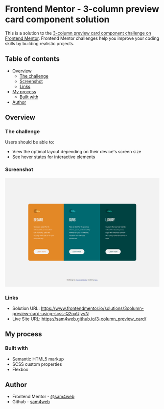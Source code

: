 # Frontend Mentor - 3-column preview card component solution

This is a solution to the [3-column preview card component challenge on Frontend Mentor](https://www.frontendmentor.io/challenges/3column-preview-card-component-pH92eAR2-). Frontend Mentor challenges help you improve your coding skills by building realistic projects.

## Table of contents

- [Overview](#overview)
  - [The challenge](#the-challenge)
  - [Screenshot](#screenshot)
  - [Links](#links)
- [My process](#my-process)
  - [Built with](#built-with)
- [Author](#author)

## Overview

### The challenge

Users should be able to:

- View the optimal layout depending on their device's screen size
- See hover states for interactive elements

### Screenshot

![screenshot](./screenshot.png)

### Links

- Solution URL: https://www.frontendmentor.io/solutions/3column-preview-card-using-scss-Q2nxUjvvN
- Live Site URL: https://sam4web.github.io/3-column_preview_card/

## My process

### Built with

- Semantic HTML5 markup
- SCSS custom properties
- Flexbox

## Author

- Frontend Mentor - [@sam4web](https://www.frontendmentor.io/profile/sam4web)
- Github - [sam4web](https://github.com/sam4web)
